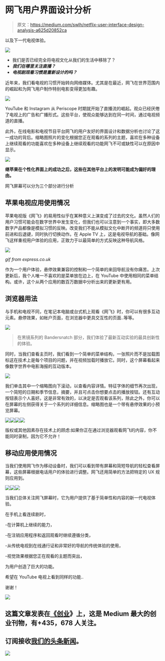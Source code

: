 # 网飞用户界面设计分析

> 原文：<https://medium.com/swlh/netflix-user-interface-design-analysis-a625d20852ca>

以及下一代电视体验。

![](img/25e5d1a4e9d6cf11a72953cdf195762b.png)

*   我们是否已经完全将电视文化从我们的生活中移除了？
*   ***我们在哪里关注直播？***
*   ***电视剧观看习惯是重新设计的吗？***

近年来，我们看电视的习惯开始转向网络媒体。尤其是在最近，网飞在世界范围内的崛起和为网飞用户制作特别电影变得更加有趣。

![](img/49797a10df8f7b42a011057eb7b0c359.png)

YouTube 和 Instagram 从 Periscope 时期就开始了直播流的崛起。观众已经厌倦了电视上的广告和广播形式。这些平台，使观众能够达到在同一时间，通过电视频道的直播。

此外，在线电影和电视节目平台网飞的用户友好的界面设计和数据分析也讨论了这一成功的背后。缩略图照片的变化根据您正在观看的系列的主题，喜欢在多种设备上继续观看的功能喜欢在多种设备上继续观看的功能网飞不可或缺性可以在原因中显示。

![](img/bfb98e785b34123605275d19102965e9.png)

**继苹果在个性化界面上的成功之后，这些在其他平台上的发明可能成为偏好的理由。**

网飞屏幕可以分为三个部分进行分析

## **苹果电视应用使用情况**

苹果电视版《网飞》的易用性似乎在某种意义上演变成了过去的文化。虽然人们的用户习惯可能会在数字世界中发生变化，但我们也可以注意到一个事实，即大多数数字产品都像是模拟习惯的反映。改变我们不能从模拟文化中断开的频道将只使用前进和后退键，同时执行切换动作。在 Apple TV 上，这是电视导航的基础。像网飞这样重视用户体验的应用，正致力于以最简单的方式反映这种导航风格。

![](img/563c92a59eb60c4071e9d3126caeacbf.png)

*gif from express.co.uk*

作为一个用户体验，悬停效果兼容的控制和一个简单的来回导航没有你痛苦。上次更新后，我个人唯一不喜欢的是菜单放在边上，在 YouTube 中使用相同的菜单结构。或许，这个从两个应用的数百万数据中分析出来的更新更有用。

## **浏览器用法**

与手机和电视不同，在笔记本电脑或台式机上观看《网飞》时，你可以有很多互动元素。悬停效果，如帐户页面，在浏览器中更具交互性的页面..等等。

![](img/53877571e6ea68312f036e3c26d8828a.png)

> 在黑镜系列的 Bandersnatch 部分，我们体验了最新互动实验的最具创新性的体验。

同时，当我们查看主页时，我们看到一个简单的菜单结构，一张照片而不是加载图标这在技术上是每个项目的问题，并在视频加载时播放它。同时，这个屏幕看起来像数字世界中电影海报的互动版本。

![](img/48b9de55c85b3193447b620efe79f204.png)

我们单击其中一个缩略图向下滚动，以查看内容详情。特征字体的细节再次出现，一个简短的日期和季节信息，摘要，并且可点击你想要点击的播放按钮。还有互动按钮表示个人喜好。这是非常有效的，以决定是否观看该系列，除此之外，你可以在屏幕的左侧获得关于一个系列的详细信息。缩略图也是一个带有悬停效果的小预览屏幕。

![](img/d9852490f11554e27c15177e7dc18013.png)![](img/8239650b8504945f3affafbb90ca6dc1.png)![](img/68152443edf69eb5cc3e46d8bd1c7532.png)![](img/51191c2c02d37a14c668d6705aa9aa4c.png)

版权或其他因素存在技术上的顾虑:如果你正在通过浏览器观看网飞的内容，你不能同时录制，因为它不允许！

## **移动应用使用情况**

当我们使用网飞作为移动设备时，我们可以看到带有屏幕和简短导航的轻松查看屏幕，这些屏幕根据电话用户的体验进行调整。网飞还用简单的方法把特定的 UX 规则应用到。

![](img/cc8212a6e792c912d190d9a8beeeb1a3.png)![](img/3e3371aa353109c48d7f04b67c885a38.png)![](img/51ee1bd23599d5ff7ba3dd2794909267.png)

当我们总体关注网飞屏幕时，它为用户提供了基于简单性和内容的新一代电视体验。

在手机上看连续剧时，

-在计算机上继续的能力，

-在注销应用程序和返回观看时继续遵循分类，

-从传统电视到在线通行证和非常好的导航的传统体验的使用，

-视觉效果根据您正在观看的主题而突出，

为用户创造了巨大的功能。

希望在 YouTube 电视上看到同样的功能..

谢谢！

[![](img/308a8d84fb9b2fab43d66c117fcc4bb4.png)](https://medium.com/swlh)

## 这篇文章发表在[《创业](https://medium.com/swlh)》上，这是 Medium 最大的创业刊物，有+435，678 人关注。

## 订阅接收[我们的头条新闻](https://growthsupply.com/the-startup-newsletter/)。

[![](img/b0164736ea17a63403e660de5dedf91a.png)](https://medium.com/swlh)